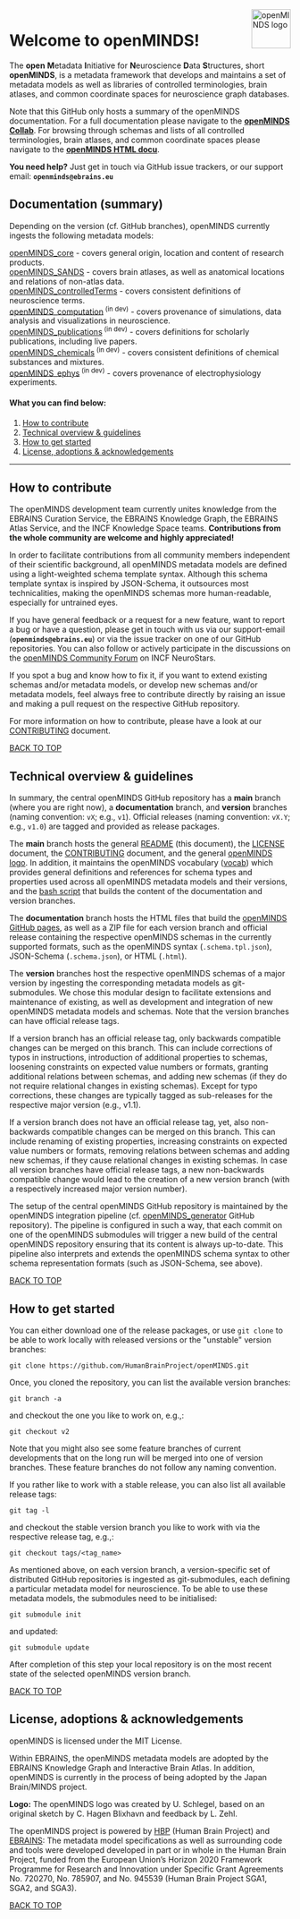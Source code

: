 <a href="/img/light_openMINDS-logo.png">
  <picture>
    <source media="(prefers-color-scheme: dark)" srcset="/img/dark_openMINDS-logo.png">
    <source media="(prefers-color-scheme: light)" srcset="/img/light_openMINDS-logo.png">
    <img alt="openMINDS logo" src="/img/light_openMINDS-logo.png" title="openMINDS" align="right" height="70">
  </picture>
</a>

# Welcome to openMINDS! <a name="welcome"/>

The **open** **M**etadata **I**nitiative for **N**euroscience **D**ata **S**tructures, short **openMINDS**, is a metadata framework that develops and maintains a set of metadata models as well as libraries of controlled terminologies, brain atlases, and common coordinate spaces for neuroscience graph databases.

Note that this GitHub only hosts a summary of the openMINDS documentation. For a full documentation please navigate to the [**openMINDS Collab**](https://wiki.ebrains.eu/bin/view/Collabs/openminds/). For browsing through schemas and lists of all controlled terminologies, brain atlases, and common coordinate spaces please navigate to the [**openMINDS HTML docu**](https://humanbrainproject.github.io/openMINDS/).

**You need help?** Just get in touch via GitHub issue trackers, or our support email: **`openminds@ebrains.eu`**

## Documentation (summary) <a name="docu-summary"/>

Depending on the version (cf. GitHub branches), openMINDS currently ingests the following metadata models:  

[openMINDS_core](https://github.com/HumanBrainProject/openMINDS_core) - covers general origin, location and content of research products.  
[openMINDS_SANDS](https://github.com/HumanBrainProject/openMINDS_SANDS) - covers brain atlases, as well as anatomical locations and relations of non-atlas data.  
[openMINDS_controlledTerms](https://github.com/HumanBrainProject/openMINDS_controlledTerms) - covers consistent definitions of neuroscience terms.  
[openMINDS_computation](https://github.com/HumanBrainProject/openMINDS_computation)<sup> (in dev)</sup> - covers provenance of simulations, data analysis and visualizations in neuroscience.  
[openMINDS_publications](https://github.com/HumanBrainProject/openMINDS_publications)<sup> (in dev)</sup> - covers definitions for scholarly publications, including live papers.  
[openMINDS_chemicals](https://github.com/HumanBrainProject/openMINDS_chemicals)<sup> (in dev)</sup> - covers consistent definitions of chemical substances and mixtures.  
[openMINDS_ephys](https://github.com/HumanBrainProject/openMINDS_ephys)<sup> (in dev)</sup> - covers provenance of electrophysiology experiments.  

#### What you can find below:
1. [How to contribute](#how-to-contribute) 
2. [Technical overview & guidelines](#technical-overview-and-guidelines)
3. [How to get started](#how-to-get-started)
4. [License, adoptions & acknowledgements](#license-adoptions-acknowledgements)

---

## How to contribute <a name="how-to-contribute"/>

The openMINDS development team currently unites knowledge from the EBRAINS Curation Service, the EBRAINS Knowledge Graph, the EBRAINS Atlas Service, and the INCF Knowledge Space teams. **Contributions from the whole community are welcome and highly appreciated!**

In order to facilitate contributions from all community members independent of their scientific background, all openMINDS metadata models are defined using a light-weighted schema template syntax. Although this schema template syntax is inspired by JSON-Schema, it outsources most technicalities, making the openMINDS schemas more human-readable, especially for untrained eyes. 

If you have general feedback or a request for a new feature, want to report a bug or have a question, please get in touch with us via our support-email (**`openminds@ebrains.eu`**) or via the issue tracker on one of our GitHub repositories. You can also follow or actively participate in the discussions on the [openMINDS Community Forum](https://neurostars.org/t/openminds-community-forum-virtual/20156) on INCF NeuroStars.

If you spot a bug and know how to fix it, if you want to extend existing schemas and/or metadata models, or develop new schemas and/or metadata models, feel always free to contribute directly by raising an issue and making a pull request on the respective GitHub repository. 

For more information on how to contribute, please have a look at our [CONTRIBUTING](./CONTRIBUTING.md) document.

[BACK TO TOP](#welcome)

## Technical overview & guidelines <a name="technical-overview-and-guidelines"/>

In summary, the central openMINDS GitHub repository has a **main** branch (where you are right now), a **documentation** branch, and **version** branches (naming convention: `vX`; e.g., `v1`). Official releases (naming convention: `vX.Y`; e.g., `v1.0`) are tagged and provided as release packages.

The **main** branch hosts the general [README](./README.md) (this document), the [LICENSE](./LICENSE) document, the [CONTRIBUTING](./CONTRIBUTING.md) document,  and the general [openMINDS logo](./img/openMINDS_logo.png). In addition, it maintains the openMINDS vocabulary ([vocab](./vocab)) which provides general definitions and references for schema types and properties used across all openMINDS metadata models and their versions, and the [bash script](./build.sh) that builds the content of the documentation and version branches.

The **documentation** branch hosts the HTML files that build the [openMINDS GitHub pages](https://humanbrainproject.github.io/openMINDS/), as well as a ZIP file for each version branch and official release containing the respective openMINDS schemas in the currently supported formats, such as the openMINDS syntax (`.schema.tpl.json`), JSON-Schema (`.schema.json`), or HTML (`.html`).

The **version** branches host the respective openMINDS schemas of a major version by ingesting the corresponding metadata models as git-submodules. We chose this modular design to facilitate extensions and maintenance of existing, as well as development and integration of new openMINDS metadata models and schemas. Note that the version branches can have official release tags. 

If a version branch has an official release tag, only backwards compatible changes can be merged on this branch. This can include corrections of typos in instructions, introduction of additional properties to schemas, loosening constraints on expected value numbers or formats, granting additional relations between schemas, and adding new schemas (if they do not require relational changes in existing schemas). Except for typo corrections, these changes are typically tagged as sub-releases for the respective major version (e.g., v1.1). 

If a version branch does not have an official release tag, yet, also non-backwards compatible changes can be merged on this branch. This can include renaming of existing properties, increasing constraints on expected value numbers or formats, removing relations between schemas and adding new schemas, if they cause relational changes in existing schemas. In case all version branches have official release tags, a new non-backwards compatible change would lead to the creation of a new version branch (with a respectively increased major version number).

The setup of the central openMINDS GitHub repository is maintained by the openMINDS integration pipeline (cf. [openMINDS_generator](https://github.com/HumanBrainProject/openMINDS_generator) GitHub repository). The pipeline is configured in such a way, that each commit on one of the openMINDS submodules will trigger a new build of the central openMINDS repository ensuring that its content is always up-to-date. This pipeline also interprets and extends the openMINDS schema syntax to other schema representation formats (such as JSON-Schema, see above).

[BACK TO TOP](#welcome)

## How to get started <a name="how-to-get-started"/>

You can either download one of the release packages, or use `git clone` to be able to work locally with released versions or the "unstable" version branches:
	
	git clone https://github.com/HumanBrainProject/openMINDS.git

Once, you cloned the repository, you can list the available version branches:

	git branch -a
	
and checkout the one you like to work on, e.g.,:

	git checkout v2
	
Note that you might also see some feature branches of current developments that on the long run will be merged into one of version branches. These feature branches do not follow any naming convention.

If you rather like to work with a stable release, you can also list all available release tags:

	git tag -l
	
and checkout the stable version branch you like to work with via the respective release tag, e.g.,:

	git checkout tags/<tag_name>

As mentioned above, on each version branch, a version-specific set of distributed GitHub repositories is ingested as git-submodules, each defining a particular metadata model for neuroscience. To be able to use these metadata models, the submodules need to be initialised:

	git submodule init

and updated:
	
	git submodule update

After completion of this step your local repository is on the most recent state of the selected openMINDS version branch.

[BACK TO TOP](#welcome)

## License, adoptions & acknowledgements <a name="license-adoptions-acknowledgements"/>

openMINDS is licensed under the MIT License.

Within EBRAINS, the openMINDS metadata models are adopted by the EBRAINS Knowledge Graph and Interactive Brain Atlas. In addition, openMINDS is currently in the process of being adopted by the Japan Brain/MINDS project.

**Logo:** The openMINDS logo was created by U. Schlegel, based on an original sketch by C. Hagen Blixhavn and feedback by L. Zehl.

The openMINDS project is powered by [HBP](https://www.humanbrainproject.eu) (Human Brain Project) and [EBRAINS](https://ebrains.eu/): The metadata model specifications as well as surrounding code and tools were developed developed in part or in whole in the Human Brain Project, funded from the European Union’s Horizon 2020 Framework Programme for Research and Innovation under Specific Grant Agreements No. 720270, No. 785907, and No. 945539 (Human Brain Project SGA1, SGA2, and SGA3).

[BACK TO TOP](#welcome)
